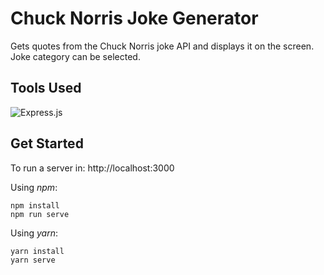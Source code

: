 # Chuck Norris Joke Generator

Gets quotes from the Chuck Norris joke
API and displays it on the screen.
Joke category can be selected.

## Tools Used

![Express.js](https://img.shields.io/badge/express.js-%23404d59.svg?style=for-the-badge&logo=express&logoColor=%2361DAFB)

## Get Started

To run a server in: http://localhost:3000

Using *npm*:
```shell
npm install
npm run serve
```

Using *yarn*:
```shell
yarn install
yarn serve
```
